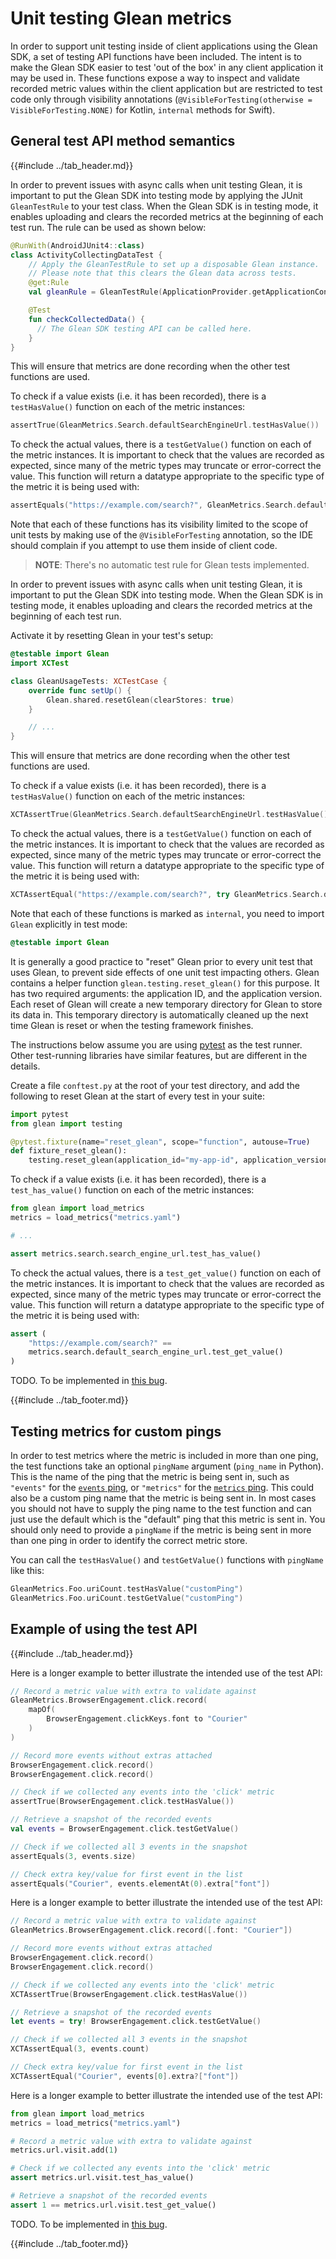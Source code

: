 # Unit testing Glean metrics

In order to support unit testing inside of client applications using the Glean SDK, a set of testing API functions have been included.
The intent is to make the Glean SDK easier to test 'out of the box' in any client application it may be used in.
These functions expose a way to inspect and validate recorded metric values within the client application but are restricted to test code only through visibility annotations
(`@VisibleForTesting(otherwise = VisibleForTesting.NONE)` for Kotlin, `internal` methods for Swift).

## General test API method semantics

{{#include ../tab_header.md}}

<div data-lang="Kotlin" class="tab">

In order to prevent issues with async calls when unit testing Glean,
it is important to put the Glean SDK into testing mode by applying the JUnit `GleanTestRule` to your test class.
When the Glean SDK is in testing mode, it enables uploading and clears the recorded metrics at the beginning of each test run.
The rule can be used as shown below:

```kotlin
@RunWith(AndroidJUnit4::class)
class ActivityCollectingDataTest {
    // Apply the GleanTestRule to set up a disposable Glean instance.
    // Please note that this clears the Glean data across tests.
    @get:Rule
    val gleanRule = GleanTestRule(ApplicationProvider.getApplicationContext())

    @Test
    fun checkCollectedData() {
      // The Glean SDK testing API can be called here.
    }
}
```

This will ensure that metrics are done recording when the other test functions are used.

To check if a value exists (i.e. it has been recorded), there is a `testHasValue()` function on each of the metric instances:

```kotlin
assertTrue(GleanMetrics.Search.defaultSearchEngineUrl.testHasValue())
```

To check the actual values, there is a `testGetValue()` function on each of the metric instances.
It is important to check that the values are recorded as expected, since many of the metric types may truncate or error-correct the value.
This function will return a datatype appropriate to the specific type of the metric it is being used with:

```kotlin
assertEquals("https://example.com/search?", GleanMetrics.Search.defaultSearchEngineUrl.testGetValue())
```

Note that each of these functions has its visibility limited to the scope of unit tests by making use of the `@VisibleForTesting` annotation,
so the IDE should complain if you attempt to use them inside of client code.

</div>

<div data-lang="Swift" class="tab">

> **NOTE**: There's no automatic test rule for Glean tests implemented.

In order to prevent issues with async calls when unit testing Glean, it is important to put the Glean SDK into testing mode.
When the Glean SDK is in testing mode, it enables uploading and clears the recorded metrics at the beginning of each test run.

Activate it by resetting Glean in your test's setup:

```swift
@testable import Glean
import XCTest

class GleanUsageTests: XCTestCase {
    override func setUp() {
        Glean.shared.resetGlean(clearStores: true)
    }

    // ...
}
```

This will ensure that metrics are done recording when the other test functions are used.

To check if a value exists (i.e. it has been recorded), there is a `testHasValue()` function on each of the metric instances:

```Swift
XCTAssertTrue(GleanMetrics.Search.defaultSearchEngineUrl.testHasValue())
```

To check the actual values, there is a `testGetValue()` function on each of the metric instances.
It is important to check that the values are recorded as expected, since many of the metric types may truncate or error-correct the value.
This function will return a datatype appropriate to the specific type of the metric it is being used with:

```Swift
XCTAssertEqual("https://example.com/search?", try GleanMetrics.Search.defaultSearchEngineUrl.testGetValue())
```

Note that each of these functions is marked as `internal`, you need to import `Glean` explicitly in test mode:

```Swift
@testable import Glean
```

</div>

<div data-lang="Python" class="tab">

It is generally a good practice to "reset" Glean prior to every unit test that uses Glean, to prevent side effects of one unit test impacting others.
Glean contains a helper function `glean.testing.reset_glean()` for this purpose.
It has two required arguments: the application ID, and the application version.
Each reset of Glean will create a new temporary directory for Glean to store its data in.
This temporary directory is automatically cleaned up the next time Glean is reset or when the testing framework finishes.

The instructions below assume you are using [pytest](https://pypi.org/project/pytest/) as the test runner.
Other test-running libraries have similar features, but are different in the details.

Create a file `conftest.py` at the root of your test directory, and add the following to reset Glean at the start of every test in your suite:

```python
import pytest
from glean import testing

@pytest.fixture(name="reset_glean", scope="function", autouse=True)
def fixture_reset_glean():
    testing.reset_glean(application_id="my-app-id", application_version="0.1.0")
```

To check if a value exists (i.e. it has been recorded), there is a `test_has_value()` function on each of the metric instances:

```python
from glean import load_metrics
metrics = load_metrics("metrics.yaml")

# ...

assert metrics.search.search_engine_url.test_has_value()
```

To check the actual values, there is a `test_get_value()` function on each of the metric instances.
It is important to check that the values are recorded as expected, since many of the metric types may truncate or error-correct the value.
This function will return a datatype appropriate to the specific type of the metric it is being used with:

```python
assert (
    "https://example.com/search?" ==
    metrics.search.default_search_engine_url.test_get_value()
)
```

</div>

<div data-lang="Python" class="tab">

TODO. To be implemented in [this bug](https://bugzilla.mozilla.org/show_bug.cgi?id=1648448).

</div>

{{#include ../tab_footer.md}}

## Testing metrics for custom pings

In order to test metrics where the metric is included in more than one ping, the test functions take an optional `pingName` argument (`ping_name` in Python).
This is the name of the ping that the metric is being sent in, such as `"events"` for the [`events` ping](pings/events.md),
or `"metrics"` for the [`metrics` ping](pings/metrics.md).
This could also be a custom ping name that the metric is being sent in.
In most cases you should not have to supply the ping name to the test function and can just use the default which is the "default" ping that this metric is sent in.
You should only need to provide a `pingName` if the metric is being sent in more than one ping in order to identify the correct metric store.

You can call the `testHasValue()` and `testGetValue()` functions with `pingName` like this:

```kotlin
GleanMetrics.Foo.uriCount.testHasValue("customPing")
GleanMetrics.Foo.uriCount.testGetValue("customPing")
```

## Example of using the test API

{{#include ../tab_header.md}}

<div data-lang="Kotlin" class="tab">

Here is a longer example to better illustrate the intended use of the test API:

```kotlin
// Record a metric value with extra to validate against
GleanMetrics.BrowserEngagement.click.record(
    mapOf(
        BrowserEngagement.clickKeys.font to "Courier"
    )
)

// Record more events without extras attached
BrowserEngagement.click.record()
BrowserEngagement.click.record()

// Check if we collected any events into the 'click' metric
assertTrue(BrowserEngagement.click.testHasValue())

// Retrieve a snapshot of the recorded events
val events = BrowserEngagement.click.testGetValue()

// Check if we collected all 3 events in the snapshot
assertEquals(3, events.size)

// Check extra key/value for first event in the list
assertEquals("Courier", events.elementAt(0).extra["font"])
```

</div>

<div data-lang="Swift" class="tab">

Here is a longer example to better illustrate the intended use of the test API:

```Swift
// Record a metric value with extra to validate against
GleanMetrics.BrowserEngagement.click.record([.font: "Courier"])

// Record more events without extras attached
BrowserEngagement.click.record()
BrowserEngagement.click.record()

// Check if we collected any events into the 'click' metric
XCTAssertTrue(BrowserEngagement.click.testHasValue())

// Retrieve a snapshot of the recorded events
let events = try! BrowserEngagement.click.testGetValue()

// Check if we collected all 3 events in the snapshot
XCTAssertEqual(3, events.count)

// Check extra key/value for first event in the list
XCTAssertEqual("Courier", events[0].extra?["font"])
```

</div>

<div data-lang="Python" class="tab">

Here is a longer example to better illustrate the intended use of the test API:

```python
from glean import load_metrics
metrics = load_metrics("metrics.yaml")

# Record a metric value with extra to validate against
metrics.url.visit.add(1)

# Check if we collected any events into the 'click' metric
assert metrics.url.visit.test_has_value()

# Retrieve a snapshot of the recorded events
assert 1 == metrics.url.visit.test_get_value()
```

</div>

<div data-lang="Python" class="tab">

TODO. To be implemented in [this bug](https://bugzilla.mozilla.org/show_bug.cgi?id=1648448).

</div>

{{#include ../tab_footer.md}}
